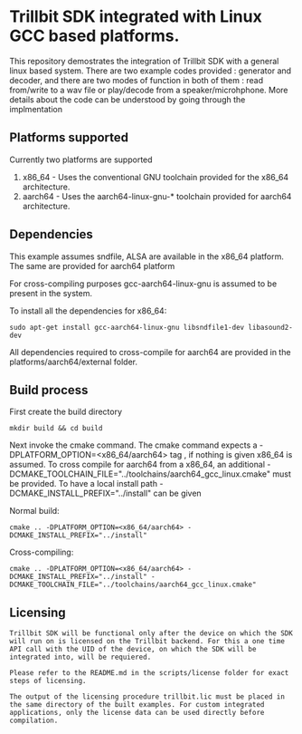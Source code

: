 # Trillbit SDK integrated with Linux GCC based platforms. 

This repository demostrates the integration of Trillbit SDK with a general linux based system. There are two example codes provided : generator and decoder, and there are two modes of function in both of them : read from/write to a wav file or play/decode from a speaker/microhphone. More details about the code can be understood by going through the implmentation

## Platforms supported

Currently two platforms are supported
1. x86_64 - Uses the conventional GNU toolchain provided for the x86_64 architecture. 
2. aarch64 - Uses the aarch64-linux-gnu-* toolchain provided for aarch64 architecture.

## Dependencies

This example assumes sndfile, ALSA are available in the x86_64 platform. The same are provided for aarch64 platform

For cross-compiling purposes gcc-aarch64-linux-gnu is assumed to be present in the system.

To install all the dependencies for x86_64:

    sudo apt-get install gcc-aarch64-linux-gnu libsndfile1-dev libasound2-dev

All dependencies required to cross-compile for aarch64 are provided in the platforms/aarch64/external folder.

## Build process

First create the build directory

    mkdir build && cd build

Next invoke the cmake command. 
The cmake command expects a -DPLATFORM_OPTION=<x86_64/aarch64> tag , if nothing is given x86_64 is assumed.
To cross compile for aarch64 from a x86_64, an additional -DCMAKE_TOOLCHAIN_FILE="../toolchains/aarch64_gcc_linux.cmake" must be provided. To have a local install path -DCMAKE_INSTALL_PREFIX="../install" can be given

Normal build:

    cmake .. -DPLATFORM_OPTION=<x86_64/aarch64> -DCMAKE_INSTALL_PREFIX="../install"

Cross-compiling:

    cmake .. -DPLATFORM_OPTION=<x86_64/aarch64> -DCMAKE_INSTALL_PREFIX="../install" -DCMAKE_TOOLCHAIN_FILE="../toolchains/aarch64_gcc_linux.cmake"

## Licensing
    
    Trillbit SDK will be functional only after the device on which the SDK will run on is licensed on the Trillbit backend. For this a one time API call with the UID of the device, on which the SDK will be integrated into, will be requiered.

    Please refer to the README.md in the scripts/license folder for exact steps of licensing. 

    The output of the licensing procedure trillbit.lic must be placed in the same directory of the built examples. For custom integrated applications, only the license data can be used directly before compilation.



